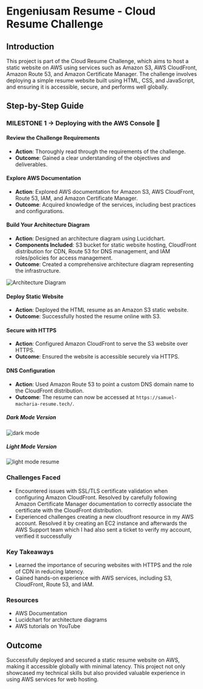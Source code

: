 # Engeniusam Resume - Cloud Resume Challenge

## Introduction

This project is part of the Cloud Resume Challenge, which aims to host a static website on AWS using services such as Amazon S3, AWS CloudFront, Amazon Route 53, and Amazon Certificate Manager. The challenge involves deploying a simple resume website built using HTML, CSS, and JavaScript, and ensuring it is accessible, secure, and performs well globally.

## Step-by-Step Guide

### MILESTONE 1 -> Deploying with the AWS Console 🚀

#### Review the Challenge Requirements
- **Action**: Thoroughly read through the requirements of the challenge.
- **Outcome**: Gained a clear understanding of the objectives and deliverables.

#### Explore AWS Documentation
- **Action**: Explored AWS documentation for Amazon S3, AWS CloudFront, Route 53, IAM, and Amazon Certificate Manager.
- **Outcome**: Acquired knowledge of the services, including best practices and configurations.

#### Build Your Architecture Diagram
- **Action**: Designed an architecture diagram using Lucidchart.
- **Components Included**: S3 bucket for static website hosting, CloudFront distribution for CDN, Route 53 for DNS management, and IAM roles/policies for access management.
- **Outcome**: Created a comprehensive architecture diagram representing the infrastructure.

![Architecture Diagram](https://github.com/user-attachments/assets/ccd5a229-2865-4b37-8bb2-404f44c41e0b)

#### Deploy Static Website
- **Action**: Deployed the HTML resume as an Amazon S3 static website.
- **Outcome**: Successfully hosted the resume online with S3.

#### Secure with HTTPS
- **Action**: Configured Amazon CloudFront to serve the S3 website over HTTPS.
- **Outcome**: Ensured the website is accessible securely via HTTPS.

#### DNS Configuration
- **Action**: Used Amazon Route 53 to point a custom DNS domain name to the CloudFront distribution.
- **Outcome**: The resume can now be accessed at `https://samuel-macharia-resume.tech/`.

##### Dark Mode Version

![dark mode](https://github.com/user-attachments/assets/3cd52933-8a91-41b6-8ca9-3c4a4241f535)

##### Light Mode Version
![light mode resume](https://github.com/user-attachments/assets/4202b054-c054-452c-b758-fbd71e0411de)

### Challenges Faced

- Encountered issues with SSL/TLS certificate validation when configuring Amazon CloudFront. Resolved by carefully following Amazon Certificate Manager documentation to correctly associate the certificate with the CloudFront distribution.
- Experienced challenges creating a new cloudfront resource in my AWS account. Resolved it by creating an EC2 instance and afterwards the AWS Support team which I had also sent a ticket to verify my account, verified it successfully

### Key Takeaways

- Learned the importance of securing websites with HTTPS and the role of CDN in reducing latency.
- Gained hands-on experience with AWS services, including S3, CloudFront, Route 53, and IAM.

### Resources

- AWS Documentation
- Lucidchart for architecture diagrams
- AWS tutorials on YouTube

## Outcome

Successfully deployed and secured a static resume website on AWS, making it accessible globally with minimal latency. This project not only showcased my technical skills but also provided valuable experience in using AWS services for web hosting.
